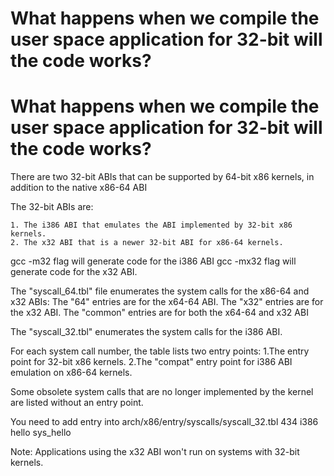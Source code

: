 What happens when we compile the user space application for 32-bit will the code works?
========================================================================================
What happens when we compile the user space application for 32-bit will the code works?
========================================================================================

There are two 32-bit ABIs that can be supported by 64-bit x86 kernels, in addition to the native x86-64 ABI

The 32-bit ABIs are:

	1. The i386 ABI that emulates the ABI implemented by 32-bit x86 kernels.
	2. The x32 ABI that is a newer 32-bit ABI for x86-64 kernels.

gcc -m32 flag will generate code for the i386 ABI
gcc -mx32 flag will generate code for the x32 ABI.

The "syscall_64.tbl" file enumerates the system calls for the x86-64 and x32 ABIs:
The "64" entries are for the x64-64 ABI.
The "x32" entries are for the x32 ABI.
The "common" entries are for both the x64-64 and x32 ABI

The "syscall_32.tbl" enumerates the system calls for the i386 ABI.

For each system call number, the table lists two entry points:
	1.The entry point for 32-bit x86 kernels.
	2.The "compat" entry point for i386 ABI emulation on x86-64 kernels.

Some obsolete system calls that are no longer implemented by the kernel are listed without an entry point.

You need to add entry into arch/x86/entry/syscalls/syscall_32.tbl
434	i386	hello	sys_hello

Note: Applications using the x32 ABI won't run on systems with 32-bit kernels.
